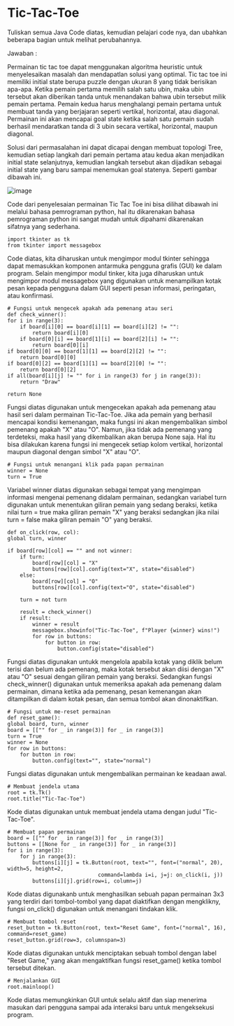 # Tic-Tac-Toe

Tuliskan semua Java Code diatas, kemudian pelajari code nya, dan ubahkan beberapa bagian untuk melihat perubahannya.

Jawaban :

Permainan tic tac toe dapat menggunakan algoritma heuristic untuk menyelesaikan masalah dan mendapatlan solusi yang optimal. Tic tac toe ini memiliki initial state berupa puzzle dengan ukuran 8 yang tidak berisikan apa-apa. Ketika pemain pertama memilih salah satu ubin, maka ubin tersebut akan diberikan tanda untuk menandakan bahwa ubin tersebut milik pemain pertama. Pemain kedua harus menghalangi pemain pertama untuk membuat tanda yang berjajaran seperti vertikal, horizontal, atau diagonal. Permainan ini akan mencapai goal state ketika salah satu pemain sudah berhasil mendaratkan tanda di 3 ubin secara vertikal, horizontal, maupun diagonal.

Solusi dari permasalahan ini dapat dicapai dengan membuat topologi Tree, kemudian setiap langkah dari pemain pertama atau kedua akan menjadikan initial state selanjutnya, kemudian langkah tersebut akan dijadikan sebagai initial state yang baru sampai menemukan goal statenya. Seperti gambar dibawah ini.

![image](https://github.com/RickyF27/Tic-Tac-Toe/assets/149030301/e4caf3b6-d6f0-421a-bbfb-4021fd6e78ed)

Code dari penyelesaian permainan Tic Tac Toe ini bisa dilihat dibawah ini melalui bahasa pemrograman python, hal itu dikarenakan bahasa pemrograman python ini sangat mudah untuk dipahami dikarenakan sifatnya yang sederhana.

    import tkinter as tk
    from tkinter import messagebox

Code diatas, kita diharuskan untuk mengimpor modul tkinter sehingga dapat memasukkan komponen antarmuka pengguna grafis (GUI) ke dalam program. Selain mengimpor modul tinker, kita juga diharuskan untuk mengimpor modul messagebox yang digunakan untuk menampilkan kotak pesan kepada pengguna dalam GUI seperti pesan informasi, peringatan, atau konfirmasi.

    # Fungsi untuk mengecek apakah ada pemenang atau seri
    def check_winner():
    for i in range(3):
        if board[i][0] == board[i][1] == board[i][2] != "":
            return board[i][0]
        if board[0][i] == board[1][i] == board[2][i] != "":
            return board[0][i]
    if board[0][0] == board[1][1] == board[2][2] != "":
        return board[0][0]
    if board[0][2] == board[1][1] == board[2][0] != "":
        return board[0][2]
    if all(board[i][j] != "" for i in range(3) for j in range(3)):
        return "Draw"
    
    return None

Fungsi diatas digunakan untuk mengecekan apakah ada pemenang atau hasil seri dalam permainan Tic-Tac-Toe. Jika ada pemain yang berhasil mencapai kondisi kemenangan, maka fungsi ini akan mengembalikan simbol pemenang apakah "X" atau "O". Namun, jika tidak ada pemenang yang terdeteksi, maka hasil yang dikembalikan akan berupa None saja. Hal itu bisa dilakukan karena fungsi ini mengecek setiap kolom vertikal, horizontal maupun diagonal dengan simbol "X" atau "O".

    # Fungsi untuk menangani klik pada papan permainan
    winner = None
    turn = True

Variabel winner diatas digunakan sebagai tempat yang mengimpan informasi mengenai pemenang didalam permainan, sedangkan variabel turn digunakan untuk menentukan giliran pemain yang sedang beraksi, ketika nilai turn = true maka giliran pemain "X" yang beraksi sedangkan jika nilai turn = false maka giliran pemain "O" yang beraksi.

    def on_click(row, col):
    global turn, winner

    if board[row][col] == "" and not winner:
        if turn:
            board[row][col] = "X"
            buttons[row][col].config(text="X", state="disabled")
        else:
            board[row][col] = "O"
            buttons[row][col].config(text="O", state="disabled")

        turn = not turn

        result = check_winner()
        if result:
            winner = result
            messagebox.showinfo("Tic-Tac-Toe", f"Player {winner} wins!")
            for row in buttons:
                for button in row:
                    button.config(state="disabled")


Fungsi diatas digunakan untukk mengelola apabila kotak yang diklik belum terisi dan belum ada pemenang, maka kotak tersebut akan diisi dengan "X" atau "O" sesuai dengan giliran pemain yang beraksi. Sedangkan fungsi check_winner() digunakan untuk memeriksa apakah ada pemenang dalam permainan, dimana ketika ada pemenang, pesan kemenangan akan ditampilkan di dalam kotak pesan, dan semua tombol akan dinonaktifkan.

    # Fungsi untuk me-reset permainan
    def reset_game():
    global board, turn, winner
    board = [["" for _ in range(3)] for _ in range(3)]
    turn = True
    winner = None
    for row in buttons:
        for button in row:
            button.config(text="", state="normal")

Fungsi diatas digunakan untuk mengembalikan permainan ke keadaan awal.

    # Membuat jendela utama
    root = tk.Tk()
    root.title("Tic-Tac-Toe")

Kode diatas digunakan untuk membuat jendela utama dengan judul "Tic-Tac-Toe".

    # Membuat papan permainan
    board = [["" for _ in range(3)] for _ in range(3)]
    buttons = [[None for _ in range(3)] for _ in range(3)]
    for i in range(3):
        for j in range(3):
            buttons[i][j] = tk.Button(root, text="", font=("normal", 20), width=5, height=2,
                                 command=lambda i=i, j=j: on_click(i, j))
            buttons[i][j].grid(row=i, column=j)

Kode diatas digunakanb untuk menghasilkan sebuah papan permainan 3x3 yang terdiri dari tombol-tombol yang dapat diaktifkan dengan mengklikny, fungsi on_click() digunakan untuk menangani tindakan klik.

    # Membuat tombol reset
    reset_button = tk.Button(root, text="Reset Game", font=("normal", 16), command=reset_game)
    reset_button.grid(row=3, columnspan=3)

Kode diatas digunakan untukk menciptakan sebuah tombol dengan label "Reset Game," yang akan mengaktifkan fungsi reset_game() ketika tombol tersebut ditekan.

    # Menjalankan GUI
    root.mainloop()

Kode diatas memungkinkan GUI untuk selalu aktif dan siap menerima masukan dari pengguna sampai ada interaksi baru untuk mengeksekusi program.
